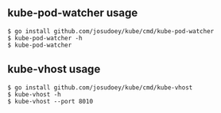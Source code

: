 ## kube-pod-watcher usage

```
$ go install github.com/josudoey/kube/cmd/kube-pod-watcher
$ kube-pod-watcher -h
$ kube-pod-watcher
```


## kube-vhost usage

```
$ go install github.com/josudoey/kube/cmd/kube-vhost
$ kube-vhost -h
$ kube-vhost --port 8010
```